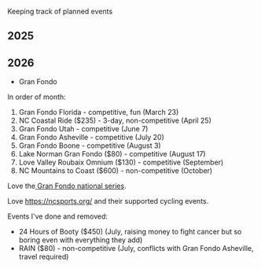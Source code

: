 Keeping track of planned events 

## 2025

## 2026

- Gran Fondo



In order of month:

1. Gran Fondo Florida - competitive, fun (March 23)
2. NC Coastal Ride ($235) - 3-day, non-competitive (April 25)
3. Gran Fondo Utah - competitive (June 7)
4. Gran Fondo Asheville - competitive (July 20)
5. Gran Fondo Boone - competitive (August 3)
6. Lake Norman Gran Fondo ($80) - competitive (August 17)
7. Love Valley Roubaix Omnium ($130) - competitive (September)
8. NC Mountains to Coast ($600) - non-competitive (October)

Love the[ Gran Fondo national series](https://www.granfondonationalseries.com/gfns-events-2025?utm_source=chatgpt.com).

Love https://ncsports.org/ and their supported cycling events.

Events I've done and removed:

- 24 Hours of Booty ($450) (July, raising money to fight cancer but so boring even with everything they add)
- RAIN ($80) - non-competitive (July, conflicts with Gran Fondo Asheville, travel required)